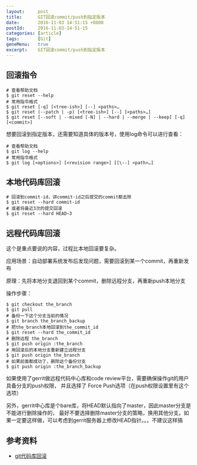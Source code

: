 ```yaml
---
layout:     post
title:      GIT回滚commit/push到指定版本
date:       2016-11-03 14:51:15 +0800
postId:     2016-11-03-14-51-15
categories: [article]
tags:       [Git]
geneMenu:   true
excerpt:    GIT回滚commit/push到指定版本
---
```


## 回滚指令

```shell
# 查看帮助文档
$ git reset --help
# 常用指令格式
$ git reset [-q] [<tree-ish>] [--] <paths>…​
$ git reset (--patch | -p) [<tree-ish>] [--] [<paths>…​]
$ git reset [--soft | --mixed [-N] | --hard | --merge | --keep] [-q] [<commit>]
```

想要回滚到指定版本，还需要知道具体的版本号，使用log命令可以进行查看：

```shell
# 查看帮助文档
$ git log --help
# 常用指令格式
$ git log [<options>] [<revision range>] [[\--] <path>…​]
```

## 本地代码库回滚

```shell
# 回滚到commit-id，讲commit-id之后提交的commit都去除
$ git reset --hard commit-id
# 或者将最近3次的提交回滚
$ git reset --hard HEAD~3
```


 

## 远程代码库回滚

这个是重点要说的内容，过程比本地回滚要复杂。

应用场景：自动部署系统发布后发现问题，需要回滚到某一个commit，再重新发布

原理：先将本地分支退回到某个commit，删除远程分支，再重新push本地分支

操作步骤：

```shell
$ git checkout the_branch
$ git pull
# 备份一下这个分支当前的情况
$ git branch the_branch_backup
# 把the_branch本地回滚到the_commit_id
$ git reset --hard the_commit_id
# 删除远程 the_branch
$ git push origin :the_branch
# 用回滚后的本地分支重新建立远程分支
$ git push origin the_branch
# 如果前面都成功了，删除这个备份分支
$ git push origin :the_branch_backup
```

如果使用了gerrit做远程代码中心库和code review平台，需要确保操作git的用户具备分支的push权限，
并且选择了 Force Push选项（在push权限设置里有这个选项）

另外，gerrit中心库是个bare库，将HEAD默认指向了master，因此master分支是不能进行删除操作的，
最好不要选择删除master分支的策略，换用其他分支。如果一定要这样做，可以考虑到gerrit服务器上修改HEAD指针。。。不建议这样搞

## 参考资料

* [git代码库回滚](http://www.cnblogs.com/qualitysong/archive/2012/11/27/2791486.html)
